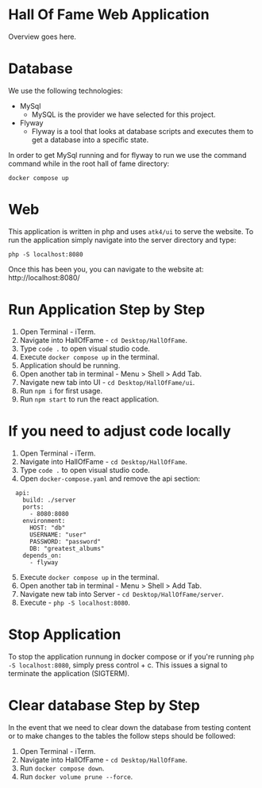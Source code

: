 # Hall Of Fame Web Application
Overview goes here.

# Database
We use the following technologies:
- MySql
    - MySQL is the provider we have selected for this project.
- Flyway
    - Flyway is a tool that looks at database scripts and executes them to get a database into a specific state.

In order to get MySql running and for flyway to run we use the command command while in the root hall of fame directory:

```
docker compose up
```

# Web
This application is written in php and uses `atk4/ui` to serve the website. To run the application simply navigate into the server directory and type:

```
php -S localhost:8080
```

Once this has been you, you can navigate to the website at: http://localhost:8080/


# Run Application Step by Step

1. Open Terminal - iTerm.
2. Navigate into HallOfFame - `cd Desktop/HallOfFame`.
3. Type `code .` to open visual studio code.
4. Execute `docker compose up` in the terminal.
5. Application should be running.
6. Open another tab in terminal - Menu > Shell > Add Tab.
7. Navigate new tab into UI - `cd Desktop/HallOfFame/ui`.
8. Run `npm i` for first usage.
9. Run `npm start` to run the react application.

# If you need to adjust code locally

1. Open Terminal - iTerm.
2. Navigate into HallOfFame - `cd Desktop/HallOfFame`.
3. Type `code .` to open visual studio code.
4. Open `docker-compose.yaml` and remove the api section:
```
  api:
    build: ./server
    ports:
      - 8080:8080
    environment:
      HOST: "db"
      USERNAME: "user"
      PASSWORD: "password"
      DB: "greatest_albums"
    depends_on:
      - flyway
```
5. Execute `docker compose up` in the terminal.
6. Open another tab in terminal - Menu > Shell > Add Tab.
7. Navigate new tab into Server - `cd Desktop/HallOfFame/server`.
8. Execute - `php -S localhost:8080`.

# Stop Application

To stop the application runnung in docker compose or if you're running `php -S localhost:8080`, simply press control + c. This issues a signal to terminate the application (SIGTERM).

# Clear database Step by Step

In the event that we need to clear down the database from testing content or to make changes to the tables the follow steps should be followed:

1. Open Terminal - iTerm.
2. Navigate into HallOfFame - `cd Desktop/HallOfFame`.
3. Run `docker compose down`.
4. Run `docker volume prune --force`.
